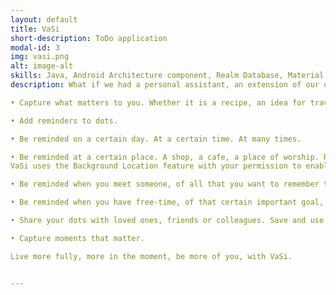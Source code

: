 ```yaml
---
layout: default
title: VaSi
short-description: ToDo application
modal-id: 3
img: vasi.png
alt: image-alt
skills: Java, Android Architecture component, Realm Database, Material Design, InApp-Billing, FirebaseDatabase.
description: What if we had a personal assistant, an extension of our own minds, that helped us keep track of what matters to us? An aide that prompts us with the right information, exactly when we needed it, at the right time, place and situation? What if we had a trusted, safe, way to bring all that matters to us, into the moment when it matters? VaSi is that way. I built VaSi because I was looking for such an aide. As an entrepreneur and a mom, I often find myself dealing with a flood of information and decisions that would sometimes keep me from focusing on what really matters. I built VaSi to help me, and all of us, be mindful in everything we do. It is an extension of our mind, an app that unobtrusively tracks what matters to us and gently reminds us when and where we need to be reminded.

• Capture what matters to you. Whether it is a recipe, an idea for travel, a tip for improving something, a life goal, a new year's resolution, a promise made to a loved one, or just a to-do list. We call these dots, little pieces of our mind, bits of our lives. Add tags to organize your dots or thoughts.

• Add reminders to dots. 

• Be reminded on a certain day. At a certain time. At many times.

• Be reminded at a certain place. A shop, a cafe, a place of worship. Remember to do something there, to bring something from there, to get something done there that you love, or to not do something you've regretted.
VaSi uses the Background Location feature with your permission to enable you to do this. 

• Be reminded when you meet someone, of all that you want to remember to tell them. And the way you want to be when you meet. Or the mistakes you can't make. What you wanted to achieve, and what you wanted to avoid.

• Be reminded when you have free-time, of that certain important goal, or the fun respite. That workout you wanted to do, that movie you wanted to see, that spa you love to visit, that meditation, that daily reflection, or weekly, or monthly.

• Share your dots with loved ones, friends or colleagues. Save and use the dots that others share with your own tags and reminders.

• Capture moments that matter.

Live more fully, more in the moment, be more of you, with VaSi. 


---
```

